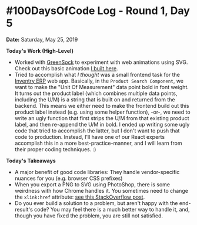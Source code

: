 # #100DaysOfCode Log - Round 1, Day 5

**Date:** Saturday, May 25, 2019


**Today's Work (High-Level)**
- Worked with [GreenSock](https://greensock.com/) to experiment with web animations using SVG. Check out this basic animation [I built here](http://www.corykeane.com/exercises/r1d5/index.html).
- Tried to accomplish what *I thought* was a small frontend task for the [Inventry ERP](../terms/inventry-erp) web app. Basically, in the `Product Search Component`, we want to make the "Unit Of Measurement" data point bold in font weight. It turns out the product label (which combines multiple data points, including the U/M) is a string that is built on and returned from the backend. This means we either need to make the frontend build out this product label instead (e.g. using some helper function), -or-, we need to write an ugly function that first strips the U/M from that existing product label, and then re-append the U/M in bold. I ended up writing some ugly code that tried to accomplish the latter, but I don't want to push that code to production. Instead, I'll have one of our React experts accomplish this in a more best-practice-manner, and I will learn from their proper coding techniques. :)


**Today's Takeaways**
- A major benefit of good code libraries: They handle vendor-specific nuances for you (e.g. browser CSS prefixes)
- When you export a PNG to SVG using PhotoShop, there is some weirdness with how Chrome handles it. You sometimes need to change the `xlink:href` attribute: [see this StackOverflow post](https://stackoverflow.com/questions/10737166/chrome-not-rendering-svg-referenced-via-img-tag).
- Do you ever build a solution to a problem, but aren't happy with the end-result's code? You may feel there is a much better way to handle it, and, though you have fixed the problem, you are still not satisfied.
